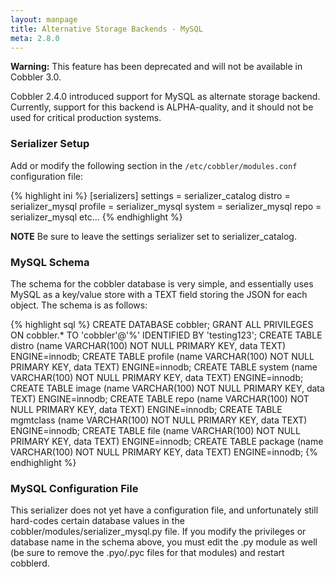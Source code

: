 ```yaml
---
layout: manpage
title: Alternative Storage Backends - MySQL
meta: 2.8.0
---
```


<div class="alert alert-info alert-block"><b>Warning:</b> This feature has been deprecated and will not be available in Cobbler 3.0.</div>

Cobbler 2.4.0 introduced support for MySQL as alternate storage backend. Currently, support for this backend is ALPHA-quality, and it should not be used for critical production systems.

### Serializer Setup

Add or modify the following section in the `/etc/cobbler/modules.conf` configuration file:

{% highlight ini %}
[serializers]
settings = serializer_catalog
distro = serializer_mysql
profile = serializer_mysql
system = serializer_mysql
repo = serializer_mysql
etc...
{% endhighlight %}

**NOTE** Be sure to leave the settings serializer set to serializer_catalog.

### MySQL Schema

The schema for the cobbler database is very simple, and essentially uses MySQL as a key/value store with a TEXT field storing the JSON for each object. The schema is as follows:

{% highlight sql %}
CREATE DATABASE cobbler;
GRANT ALL PRIVILEGES ON cobbler.* TO 'cobbler'@'%' IDENTIFIED BY 'testing123';
CREATE TABLE distro (name VARCHAR(100) NOT NULL PRIMARY KEY, data TEXT) ENGINE=innodb;
CREATE TABLE profile (name VARCHAR(100) NOT NULL PRIMARY KEY, data TEXT) ENGINE=innodb;
CREATE TABLE system (name VARCHAR(100) NOT NULL PRIMARY KEY, data TEXT) ENGINE=innodb;
CREATE TABLE image (name VARCHAR(100) NOT NULL PRIMARY KEY, data TEXT) ENGINE=innodb;
CREATE TABLE repo (name VARCHAR(100) NOT NULL PRIMARY KEY, data TEXT) ENGINE=innodb;
CREATE TABLE mgmtclass (name VARCHAR(100) NOT NULL PRIMARY KEY, data TEXT) ENGINE=innodb;
CREATE TABLE file (name VARCHAR(100) NOT NULL PRIMARY KEY, data TEXT) ENGINE=innodb;
CREATE TABLE package (name VARCHAR(100) NOT NULL PRIMARY KEY, data TEXT) ENGINE=innodb;
{% endhighlight %}

### MySQL Configuration File

This serializer does not yet have a configuration file, and unfortunately still hard-codes certain database values in the cobbler/modules/serializer_mysql.py file. If you modify the privileges or database name in the schema above, you must edit the .py module as well (be sure to remove the .pyo/.pyc files for that modules) and restart cobblerd.
